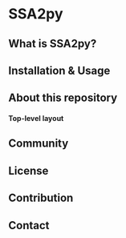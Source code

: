 # SSA2py

## What is SSA2py?

## Installation & Usage

## About this repository
#### Top-level layout

## Community

## License

## Contribution

## Contact


